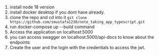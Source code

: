 1. install node 18 version
2. install docker desktop if you dont have already.
3. clone the repo and cd into it `git clone https://github.com/smustafa1230/note_taking_app_typescript.git`
4. run docker-compose up --build command
5. Access the application on localhost:5000
6. you can access swagger on localhost:5000/api-docs to know about the endpoints
7. Create the user and the login with the credentials to access the jwt.
